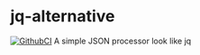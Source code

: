 # jq-alternative

[![GithubCI](https://github.com/magiskboy/jq-alternative/workflows/testing/badge.svg)](https://github.com/magiskboy/jq-alternative/actions)
A simple JSON processor look like jq

